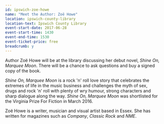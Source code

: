 ```yaml
---
id: ipswich-zoe-howe
name: "Meet the Author: Zoë Howe"
location: ipswich-county-library
location-text: Ipswich County Library
event-start-date: 2017-06-28
event-start-time: 1430
event-end-time: 1530
event-ticket-price: free
breadcrumb: y
---
```


Author Zoë Howe will be at the library discussing her debut novel, <cite>Shine On, Marquee Moon</cite>. There will be a chance to ask questions and buy a signed copy of the book.

<cite>Shine On, Marquee Moon</cite> is a rock 'n' roll love story that celebrates the extremes of life in the music business and challenges the myth of sex, drugs and rock 'n' roll with plenty of wry humour, strong characters and sharp dialogue along the way. <cite>Shine On, Marquee Moon</cite> was shortlisted for the Virginia Prize For Fiction in March 2016.

Zoë Howe is a writer, musician and visual artist based in Essex. She has written for magazines such as <cite>Company</cite>, <cite>Classic Rock</cite> and <cite>NME</cite>.
